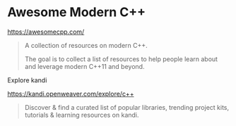 











# Awesome Modern C++

https://awesomecpp.com/

> A collection of resources on modern C++.
>
> The goal is to collect a list of resources to help people learn about and leverage modern C++11 and beyond.

Explore kandi

https://kandi.openweaver.com/explore/c++

> Discover & find a curated list of popular libraries, trending project kits, tutorials & learning resources on kandi.
